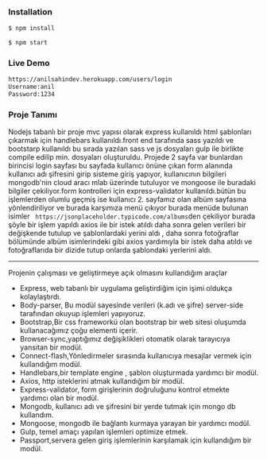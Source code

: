 

### Installation

```sh
$ npm install
```

```sh
$ npm start
```
### Live Demo
```sh
https://anilsahindev.herokuapp.com/users/login
Username:anil
Password:1234
```


### Proje Tanımı
Nodejs tabanlı bir proje mvc yapısı olarak express kullanıldı html şablonları çıkarmak için handlebars kullanıldı.front end tarafında sass yazıldı ve bootstarp kullanıldı bu sırada yazılan sass ve js dosyaları gulp ile birlikte compile edilip min. dosyaları oluşturuldu. Projede 2 sayfa var bunlardan birincisi login sayfası bu sayfada kullanıcı önüne çıkan form alanında kullanıcı adı şifresini girip sisteme giriş yapıyor, kullanıcının bilgileri mongodb'nin cloud aracı mlab üzerinde tutuluyor ve mongoose ile buradaki bilgiler çekiliyor.form kontrolleri için express-validator kullanıldı.bütün bu işlemlerden olumlu geçmiş ise kullanıcı 2. sayfamız olan albüm sayfasına yönlendiriliyor ve burada karşımıza menü çıkıyor burada menüde bulunan isimler ``` https://jsonplaceholder.typicode.com/albums```den çekiliyor burada şöyle bir işlem yapıldı axios ile bir istek atıldı daha sonra gelen verileri bir değişkende tutulup ve şablonlardaki yerini aldı , daha sonra fotoğraflar bölümünde albüm isimlerindeki gibi axios yardımıyla bir istek daha atıldı ve fotoğraflarıda bir dizide tutup onlarda şablondaki yerlerini aldı.
************************************************
Projenin çalışması ve geliştirmeye açık olmasını kullandığım araçlar
- Express, web tabanlı bir uygulama geliştirdiğim için işimi oldukça kolaylaştırdı.<br>
- Body-parser, Bu modül sayesinde verileri (k.adı ve şifre) server-side tarafından okuyup işlemleri yapıyoruz.<br>
- Bootstrap,Bir css frameworkü olan bootstrap bir web sitesi oluşumda kullanacağımız çoğu elementi içerir.<br>
- Browser-sync,yaptığımız değişiklikleri otomatik olarak tarayıcıya yansıtan bir modül.<br>
- Connect-flash,Yönledirmeler sırasında kullanıcıya mesajlar vermek için kullandığım modül.<br>
- Handlebars,bir template engine , şablon oluşturmada yardımcı bir modül.
- Axios, http  isteklerini atmak kullandığım bir modül.<br>
- Express-validator, form girişlerinin doğruluğunu kontrol etmekte yardımcı olan bir modül.<br>
- Mongodb, kullanıcı adı ve şifresini bir yerde tutmak için mongo db kullandım.<br>
- Mongoose, mongodb ile bağlantı kurmaya yarayan bir yardımcı modül.
- Gulp, temel amaçı yapılan işlemleri optimize etmek.<br>
- Passport,servera gelen giriş işlemlerinin karşılamak için kullandığım bir modül.<br>